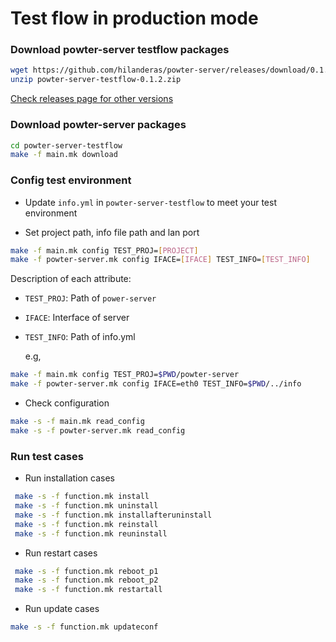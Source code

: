 # Test flow in production mode

###  Download powter-server testflow packages
```bash
wget https://github.com/hilanderas/powter-server/releases/download/0.1.2/powter-server-testflow-0.1.2.zip
unzip powter-server-testflow-0.1.2.zip
```
[Check releases page for other versions](https://github.com/hilanderas/powter-server/releases)

### Download powter-server packages
```bash
cd powter-server-testflow
make -f main.mk download
```

### Config test environment
* Update `info.yml` in `powter-server-testflow` to meet your test environment

* Set project path, info file path and lan port 
```bash
make -f main.mk config TEST_PROJ=[PROJECT]
make -f powter-server.mk config IFACE=[IFACE] TEST_INFO=[TEST_INFO]
```
Description of each attribute:
* `TEST_PROJ`: Path of `power-server`
* `IFACE`: Interface of server
* `TEST_INFO`: Path of info.yml

	e.g,
```bash
make -f main.mk config TEST_PROJ=$PWD/powter-server 
make -f powter-server.mk config IFACE=eth0 TEST_INFO=$PWD/../info
```

* Check configuration
```bash
make -s -f main.mk read_config
make -s -f powter-server.mk read_config
```

### Run test cases

* Run installation cases
```bash
 make -s -f function.mk install
 make -s -f function.mk uninstall
 make -s -f function.mk installafteruninstall
 make -s -f function.mk reinstall
 make -s -f function.mk reuninstall
```
* Run restart cases
```bash
 make -s -f function.mk reboot_p1
 make -s -f function.mk reboot_p2
 make -s -f function.mk restartall
```
* Run update cases
```bash
make -s -f function.mk updateconf
```
